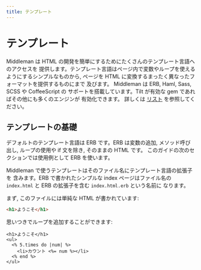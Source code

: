 ```yaml
---
title: テンプレート
---
```


# テンプレート

Middleman は HTML の開発を簡単にするためにたくさんのテンプレート言語へのアクセスを
提供します。テンプレート言語はページ内で変数やループを使えるようにするシンプルなものから,
ページを HTML に変換するまったく異なったフォーマットを提供するものにまで
及びます。 Middleman は ERB, Haml, Sass, SCSS や CoffeeScript の
サポートを搭載しています。Tilt が有効な gem であればその他にも多くのエンジンが
有効化できます。
詳しくは [リスト](/jp/basics/template_engine_options/) を参照してください。

## テンプレートの基礎

デフォルトのテンプレート言語は ERB です。ERB は変数の追加,
メソッド呼び出し, ループの使用や if 文を除き, そのままの HTML です。
このガイドの次のセクションでは使用例として ERB を使います。

Middleman で使うテンプレートはそのファイル名にテンプレート言語の拡張子を
含みます。ERB で書かれたシンプルな index ページはファイル名の
`index.html` と ERB の拡張子を含む `index.html.erb` という名前に
なります。

まず, このファイルには単純な HTML が書かれています:

```html
<h1>ようこそ</h1>
```

思いつきでループを追加することができます:

```erb
<h1>ようこそ</h1>
<ul>
  <% 5.times do |num| %>
    <li>カウント <%= num %></li>
  <% end %>
</ul>
```
